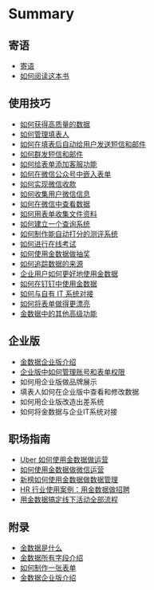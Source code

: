 # Summary

## 寄语

* [寄语](README.md)
* [如何阅读这本书](如何阅读这本书.md)

## 使用技巧

* [如何获得高质量的数据](如何获得高质量的数据.md)
* [如何管理填表人](如何进行-crm-客户管理.md)
* [如何在填表后自动给用户发送短信和邮件](如何在金数据发送邮件.md)
* [如何群发短信和邮件](如何在金数据发短信.md)
* [如何给表单添加客服功能](如何给表单添加客服功能.md)
* [如何在微信公众号中嵌入表单](如何用微信公众号发布表单.md)
* [如何实现微信收款](如何实现订单在线支付.md)
* [如何收集用户微信信息](如何收集用户微信信息.md)
* [如何在微信中查看数据](如何在微信中查看数据.md)
* [如何用表单收集文件资料](如何收集文件资料.md)
* [如何建立一个查询系统](如何建立一个查询系统.md)
* [如何制作能自动打分的测评系统](如何自动评分.md)
* [如何进行在线考试](如何进行在线考试.md)
* [如何使用金数据做抽奖](如何抽奖.md)
* [如何追踪数据的来源](如何追踪数据来源.md)
* [企业用户如何更好地使用金数据](企业用户如何更好地使用金数据.md)
* [如何在钉钉中使用金数据](如何在钉钉中使用金数据.md)
* [如何与自有 IT 系统对接](如何将金数据与自有-it-系统对接.md)
* [如何将表单做得更漂亮](如何提升表单颜值.md)
* [金数据中的其他高级功能](更多实用功能，也许只有-1-的人会用.md)

## 企业版

* [金数据企业版介绍](qi-ye-ban/jin-shu-ju-qi-ye-ban-jie-shao.md)
* [企业版中如何管理账号和表单权限](qi-ye-ban/qi-ye-ban-zhong-ru-he-guan-li-zhang-hao-he-biao-dan-quan-xian.md)
* 如何用企业版做品牌展示
* 填表人如何在企业版中查看和修改数据
* 如何用企业版改造出差系统
* 如何将金数据与企业IT系统对接

## 职场指南

* [Uber 如何使用金数据做运营](uber-如何使用金数据做运营.md)
* [如何使用金数据做微信运营](如何使用金数据做微信运营.md)
* [新榜如何使用金数据做数据管理](新榜如何使用金数据做数据管理.md)
* [HR 行业使用案例：用金数据做招聘](如何高效地完成招聘.md)
* [用金数据搞定线下活动全部流程](如何签到.md)

## 附录

* [金数据是什么](金数据是什么.md)
* [金数据所有字段介绍](字段大全.md)
* [如何制作一张表单](如何创建表单.md)
* [金数据企业版介绍](金数据企业版介绍.md)

